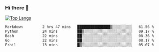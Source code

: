 ### Hi there 👋

<!--
**3Xpl0it3r/3Xpl0it3r** is a ✨ _special_ ✨ repository because its `README.md` (this file) appears on your GitHub profile.

Here are some ideas to get you started:

- 🔭 I’m currently working on ...
- 🌱 I’m currently learning ...
- 👯 I’m looking to collaborate on ...
- 🤔 I’m looking for help with ...
- 💬 Ask me about ...
- 📫 How to reach me: ...
- 😄 Pronouns: ...
- ⚡ Fun fact: ...
-->


[![Top Langs](https://github-readme-stats.vercel.app/api/top-langs/?username=3Xpl0it3r&layout=compact)](https://github.com/3Xpl0it3r/3Xpl0it3r)

<!--START_SECTION:waka-->

```txt
Markdown         2 hrs 47 mins   ███████████████▒░░░░░░░░░   61.56 %
Python           24 mins         ██▒░░░░░░░░░░░░░░░░░░░░░░   09.17 %
Bash             22 mins         ██░░░░░░░░░░░░░░░░░░░░░░░   08.36 %
Go               22 mins         ██░░░░░░░░░░░░░░░░░░░░░░░   08.17 %
Ezhil            13 mins         █▒░░░░░░░░░░░░░░░░░░░░░░░   05.07 %
```

<!--END_SECTION:waka-->
